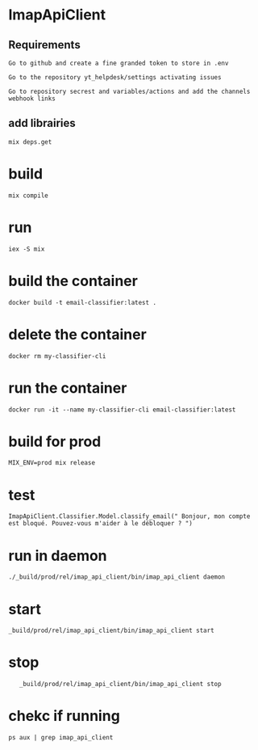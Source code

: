 # ImapApiClient
## Requirements

    Go to github and create a fine granded token to store in .env
    
    Go to the repository yt_helpdesk/settings activating issues

    Go to repository secrest and variables/actions and add the channels webhook links

## add librairies
`mix deps.get`

# build 
`mix compile`

# run
`iex -S mix` 

# build the container
`docker build -t email-classifier:latest .`

# delete the container
`docker rm my-classifier-cli`

# run the container
`docker run -it --name my-classifier-cli email-classifier:latest`


# build for prod
`MIX_ENV=prod mix release`

# test
`ImapApiClient.Classifier.Model.classify_email(" Bonjour, mon compte est bloqué. Pouvez-vous m'aider à le débloquer ? ")`

# run in daemon

`./_build/prod/rel/imap_api_client/bin/imap_api_client daemon`

# start
`_build/prod/rel/imap_api_client/bin/imap_api_client start`

# stop
`   _build/prod/rel/imap_api_client/bin/imap_api_client stop`
# chekc if running
`ps aux | grep imap_api_client`
